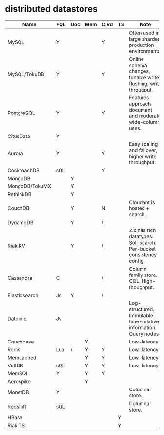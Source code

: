 # distributed datastores

| Name          | *QL | Doc | Mem | C.Rd | TS | Note                                                                |
| ------------- | --- | --- | --- | ---- | -- | ------------------------------------------------------------------- |
| MySQL         |  Y  |     |     |   Y  |    | Often used in large sharded production environments.                |
| MySQL/TokuDB  |  Y  |     |     |   Y  |    | Online schema changes, tunable write flushing, write througput.     |
| PostgreSQL    |  Y  |     |     |   Y  |    | Features approach document and moderate wide-column uses.           |
| CitusData     |  Y  |     |     |      |    |                                                                     |
| Aurora        |  Y  |     |     |   Y  |    | Easy scaling and failover, higher write throughput.                 |
| CockroachDB   | sQL |     |     |   Y  |    |                                                                     |
| MongoDB       |     |  Y  |     |      |    |                                                                     |
| MongoDB/TokuMX|     |  Y  |     |      |    |                                                                     |
| RethinkDB     |     |  Y  |     |      |    |                                                                     |
| CouchDB       |     |  Y  |     |   N  |    | Cloudant is hosted + search.                                        |
| DynamoDB      |     |  Y  |     |   /  |    |                                                                     |
| Riak KV       |     |  Y  |     |   /  |    | 2.x has rich datatypes. Solr search. Per-bucket consistency config. |
| Cassandra     |  C  |     |     |   /  |    | Column family store. CQL. High-thoughput.                           |
| Elasticsearch | Js  |  Y  |     |   /  |    |                                                                     |
| Datomic       | Jv  |     |     |      |    | Log-structured. Immutable time-relative information. Query nodes.   |
| Couchbase     |     |     |  Y  |      |    | Low-latency.                                                        |
| Redis         | Lua |  /  |  Y  |   Y  |    | Low-latency.                                                        |
| Memcached     |     |     |  Y  |   Y  |    | Low-latency.                                                        |
| VoltDB        | sQL |     |  Y  |   Y  |    | Low-latency.                                                        |
| MemSQL        |  Y  |     |  Y  |   Y  |    |                                                                     |
| Aerospike     |     |     |  Y  |      |    |                                                                     |
| MonetDB       |  Y  |     |     |      |    | Columnar store.                                                     |
| Redshift      | sQL |     |     |      |    | Columnar store.                                                     |
| HBase         |     |     |     |      |  Y |                                                                     |
| Riak TS       |     |     |     |      |  Y |                                                                     |
